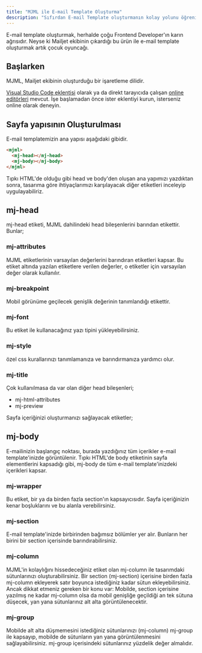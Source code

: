 ```yaml
---
title: "MJML ile E-mail Template Oluşturma"
description: "Sıfırdan E-mail Template oluşturmanın kolay yolunu öğrenin"
---
```


E-mail template oluşturmak, herhalde çoğu Frontend Developer'ın karın ağrısıdır. Neyse ki Mailjet ekibinin çıkardığı bu ürün ile e-mail template oluşturmak artık çocuk oyuncağı.

## Başlarken

MJML, Mailjet ekibinin oluşturduğu bir işaretleme dilidir. 

[Visual Studio Code eklentisi]('https://marketplace.visualstudio.com/items?itemName=mjmlio.vscode-mjml') olarak ya da direkt tarayıcıda çalışan [online editörleri]('https://mjml.io/try-it-live') mevcut.
İşe başlamadan önce ister eklentiyi kurun, isterseniz online olarak deneyin.

## Sayfa yapısının Oluşturulması

E-mail templatemizin ana yapısı aşağıdaki gibidir.

```html
<mjml>
  <mj-head></mj-head>
  <mj-body></mj-body>
</mjml>
```

Tıpkı HTML'de olduğu gibi head ve body'den oluşan ana yapımızı yazdıktan sonra, tasarıma göre ihtiyaçlarımızı karşılayacak diğer etiketleri inceleyip uygulayabiliriz.

## mj-head

mj-head etiketi, MJML dahilindeki head bileşenlerini barından etikettir. Bunlar;

### mj-attributes
MJML etiketlerinin varsayılan değerlerini barındıran etiketleri kapsar. Bu etiket altında yazılan etiketlere verilen değerler, o etiketler için varsayılan değer olarak kullanılır.

### mj-breakpoint

Mobil görünüme geçilecek genişlik değerinin tanımlandığı etikettir.

### mj-font

Bu etiket ile kullanacağınız yazı tipini yükleyebilirsiniz.

### mj-style

özel css kurallarınızı tanımlamanıza ve barındırmanıza yardımcı olur.

### mj-title

Çok kullanılmasa da var olan diğer head bileşenleri;

- mj-html-attributes
- mj-preview

Sayfa içeriğinizi oluşturmanızı sağlayacak etiketler;

## mj-body

E-mailinizin başlangıç noktası, burada yazdığınız tüm içerikler e-mail template'inizde görüntülenir. Tıpkı HTML'de body etiketinin sayfa elementlerini kapsadığı gibi, mj-body de tüm e-mail template'inizdeki içerikleri kapsar.

### mj-wrapper

Bu etiket, bir ya da birden fazla section'ın kapsayıcısıdır. Sayfa içeriğinizin kenar boşluklarını ve bu alanla verebilirsiniz.

### mj-section

E-mail template'inizde birbirinden bağımsız bölümler yer alır. Bunların her birini bir section içerisinde barındırabilirsiniz.

### mj-column

MJML'in kolaylığını hissedeceğiniz etiket olan mj-column ile tasarımdaki sütunlarınızı oluşturabilirsiniz. Bir section (mj-section) içerisine birden fazla mj-column ekleyerek satır boyunca istediğiniz kadar sütun ekleyebilirsiniz. Ancak dikkat etmeniz gereken bir konu var: Mobilde, section içerisine yazılmış ne kadar mj-column olsa da mobil genişliğe geçildiği an tek sütuna düşecek, yan yana sütunlarınız alt alta görüntülenecektir.

### mj-group

Mobilde alt alta düşmemesini istediğiniz sütunlarınızı (mj-column)  mj-group ile kapsayıp, mobilde de sütunların yan yana görüntülenmesini sağlayabilirsiniz. mj-group içerisindeki sütunlarınız yüzdelik değer almalıdır.




